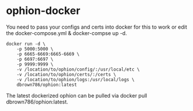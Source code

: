 # ophion-docker

You need to pass your configs and certs into docker for this to work or edit the docker-compose.yml & docker-compse up -d.

```
docker run -d \
    -p 5000:5000 \
    -p 6665-6669:6665-6669 \
    -p 6697:6697 \
    -p 9999:9999 \
    -v /location/to/ophion/config/:/usr/local/etc \
    -v /location/to/ophion/certs/:/certs \
    -v /location/to/ophion/logs:/usr/local/logs \
    dbrown786/ophion:latest
```

The latest dockerized ophion can be pulled via docker pull dbrown786/ophion:latest.
